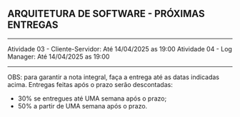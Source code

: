 ## ARQUITETURA DE SOFTWARE - PRÓXIMAS ENTREGAS
___

Atividade 03 - Cliente-Servidor: Até 14/04/2025 as 19:00
Atividade 04 - Log Manager: Até 14/04/2025 as 19:00

___

OBS: para garantir a nota integral, faça a entrega até as datas indicadas acima. Entregas feitas após o prazo serão descontadas:
- 30% se entregues até UMA semana após o prazo;
- 50% a partir de UMA semana após o prazo. 